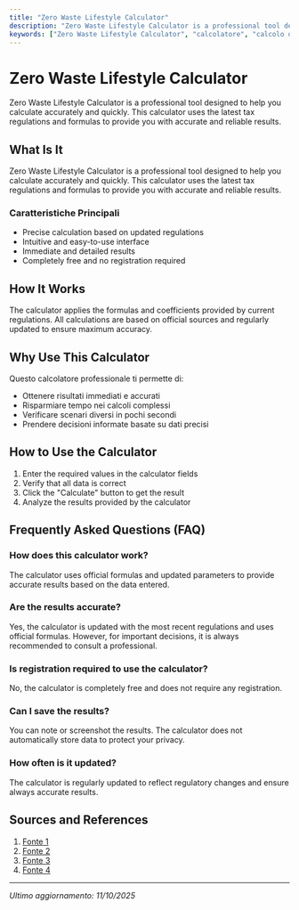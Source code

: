 ```yaml
---
title: "Zero Waste Lifestyle Calculator"
description: "Zero Waste Lifestyle Calculator is a professional tool designed to help you calculate accurately and quickly. This calculator uses the latest tax regulations and formulas to provide you with accurate and reliable results."
keywords: ["Zero Waste Lifestyle Calculator", "calcolatore", "calcolo online"]
---
```


# Zero Waste Lifestyle Calculator

Zero Waste Lifestyle Calculator is a professional tool designed to help you calculate accurately and quickly. This calculator uses the latest tax regulations and formulas to provide you with accurate and reliable results.

## What Is It

Zero Waste Lifestyle Calculator is a professional tool designed to help you calculate accurately and quickly. This calculator uses the latest tax regulations and formulas to provide you with accurate and reliable results.

### Caratteristiche Principali

- Precise calculation based on updated regulations
- Intuitive and easy-to-use interface
- Immediate and detailed results
- Completely free and no registration required

## How It Works

The calculator applies the formulas and coefficients provided by current regulations. All calculations are based on official sources and regularly updated to ensure maximum accuracy.

## Why Use This Calculator

Questo calcolatore professionale ti permette di:

- Ottenere risultati immediati e accurati
- Risparmiare tempo nei calcoli complessi
- Verificare scenari diversi in pochi secondi
- Prendere decisioni informate basate su dati precisi

## How to Use the Calculator

1. Enter the required values in the calculator fields
2. Verify that all data is correct
3. Click the "Calculate" button to get the result
4. Analyze the results provided by the calculator

## Frequently Asked Questions (FAQ)

### How does this calculator work?

The calculator uses official formulas and updated parameters to provide accurate results based on the data entered.

### Are the results accurate?

Yes, the calculator is updated with the most recent regulations and uses official formulas. However, for important decisions, it is always recommended to consult a professional.

### Is registration required to use the calculator?

No, the calculator is completely free and does not require any registration.

### Can I save the results?

You can note or screenshot the results. The calculator does not automatically store data to protect your privacy.

### How often is it updated?

The calculator is regularly updated to reflect regulatory changes and ensure always accurate results.

## Sources and References

1. [Fonte 1](https://www.zerowastedesign.org/waste-calculator/)
2. [Fonte 2](https://www.footprintnetwork.org/resources/footprint-calculator/)
3. [Fonte 3](https://sprudel.life/carbon-footprint-calculator)
4. [Fonte 4](https://debrisfreeoceans.org/calculator/)

---

*Ultimo aggiornamento: 11/10/2025*
